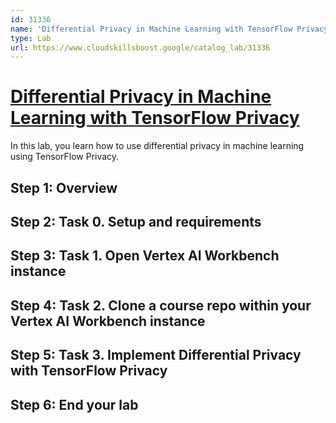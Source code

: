 ```yaml
---
id: 31336
name: 'Differential Privacy in Machine Learning with TensorFlow Privacy'
type: Lab
url: https://www.cloudskillsboost.google/catalog_lab/31336
---
```


# [Differential Privacy in Machine Learning with TensorFlow Privacy](https://www.cloudskillsboost.google/catalog_lab/31336)

In this lab, you learn how to use differential privacy in machine learning using TensorFlow Privacy.

## Step 1: Overview

## Step 2: Task 0. Setup and requirements

## Step 3: Task 1. Open Vertex AI Workbench instance

## Step 4: Task 2. Clone a course repo within your Vertex AI Workbench instance

## Step 5: Task 3. Implement Differential Privacy with TensorFlow Privacy

## Step 6: End your lab
